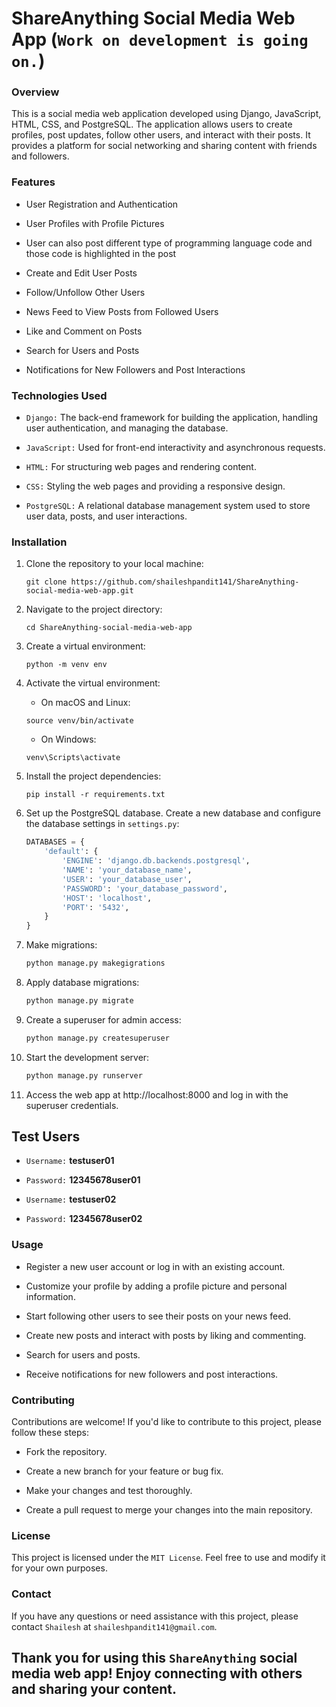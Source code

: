 # ShareAnything Social Media Web App (`Work on development is going on.`)

### Overview

This is a social media web application developed using Django, JavaScript, HTML, CSS, and PostgreSQL. The application allows users to create profiles, post updates, follow other users, and interact with their posts. It provides a platform for social networking and sharing content with friends and followers.

### Features
* User Registration and Authentication

* User Profiles with Profile Pictures

* User can also post different type of programming
 language code and those code is highlighted in the post

* Create and Edit User Posts

* Follow/Unfollow Other Users

* News Feed to View Posts from Followed Users

* Like and Comment on Posts

* Search for Users and Posts

* Notifications for New Followers and Post Interactions


### Technologies Used
* `Django:` The back-end framework for building the application, handling user authentication, and managing the database.

* `JavaScript:` Used for front-end interactivity and asynchronous requests.

* `HTML:` For structuring web pages and rendering content.

* `CSS:` Styling the web pages and providing a responsive design.

* `PostgreSQL:` A relational database management system used to store user data, posts, and user interactions.

### Installation

1. Clone the repository to your local machine:
  
   ```shell
   git clone https://github.com/shaileshpandit141/ShareAnything-social-media-web-app.git
   ```

2. Navigate to the project directory:

    ```shell
    cd ShareAnything-social-media-web-app
    ```

3. Create a virtual environment:

    ```shell
    python -m venv env
    ```

4. Activate the virtual environment:

    * On macOS and Linux:

    ```shell
    source venv/bin/activate
    ```
    * On Windows:

    ```shell
    venv\Scripts\activate
    ```

5. Install the project dependencies:

    ```shell
    pip install -r requirements.txt
    ```

6. Set up the PostgreSQL database. Create a new database and configure the database settings in `settings.py`:

    ```python
    DATABASES = {
        'default': {
            'ENGINE': 'django.db.backends.postgresql',
            'NAME': 'your_database_name',
            'USER': 'your_database_user',
            'PASSWORD': 'your_database_password',
            'HOST': 'localhost',
            'PORT': '5432',
        }
    }
    ```

7. Make migrations:

    ```python
    python manage.py makegigrations
    ```

8. Apply database migrations:

    ```python
    python manage.py migrate
    ```

9. Create a superuser for admin access:

    ```python
    python manage.py createsuperuser
    ```

10. Start the development server:

    ```python
    python manage.py runserver
    ```

11. Access the web app at http://localhost:8000 and log in with the superuser credentials.

## Test Users

* `Username:` **testuser01** 
* `Password:` **12345678user01**

* `Username:` **testuser02** 
* `Password:` **12345678user02**

### Usage

* Register a new user account or log in with an existing account.
  
* Customize your profile by adding a profile picture and personal information.
  
* Start following other users to see their posts on your news feed.
  
* Create new posts and interact with posts by liking and commenting.
  
* Search for users and posts.
  
* Receive notifications for new followers and post interactions.

### Contributing
Contributions are welcome! If you'd like to contribute to this project, please follow these steps:

* Fork the repository.

* Create a new branch for your feature or bug fix.

* Make your changes and test thoroughly.

* Create a pull request to merge your changes into the main repository.
  

### License
This project is licensed under the `MIT License`. Feel free to use and modify it for your own purposes.

### Contact
If you have any questions or need assistance with this project, please contact `Shailesh` at `shaileshpandit141@gmail.com`.

## Thank you for using this `ShareAnything` social media web app! Enjoy connecting with others and sharing your content.




